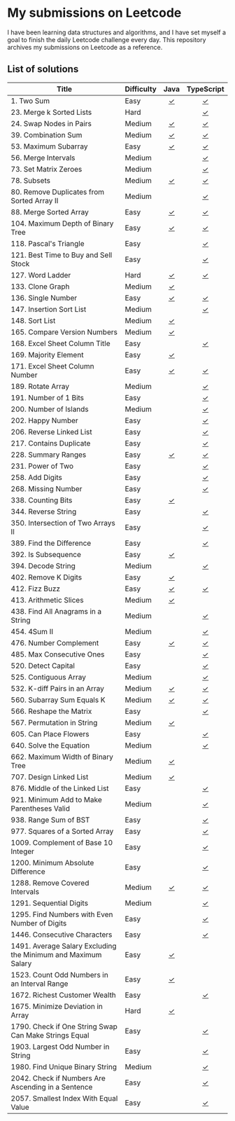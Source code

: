 # My submissions on Leetcode

I have been learning data structures and algorithms, and I have set myself a goal to finish the daily Leetcode challenge every day. This repository archives my submissions on Leetcode as a reference.

## List of solutions

| Title                                                         | Difficulty |                                                     Java                                                      |                                                  TypeScript                                                   |
| ------------------------------------------------------------- | ---------- | :-----------------------------------------------------------------------------------------------------------: | :-----------------------------------------------------------------------------------------------------------: |
| 1. Two Sum                                                    | Easy       |                               [✓](./solutions/Java/%5B0001_Easy%5D%20Two%20Sum)                               |                            [✓](./solutions/TypeScript/%5B0001_Easy%5D%20Two%20Sum)                            |
| 23. Merge k Sorted Lists                                      | Hard       |                                                                                                               |                   [✓](./solutions/TypeScript/%5B0023_Hard%5D%20Merge%20k%20Sorted%20Lists)                    |
| 24. Swap Nodes in Pairs                                       | Medium     |                      [✓](./solutions/Java/%5B0024_Medium%5D%20Swap%20Nodes%20in%20Pairs)                      |                   [✓](./solutions/TypeScript/%5B0024_Medium%5D%20Swap%20Nodes%20in%20Pairs)                   |
| 39. Combination Sum                                           | Medium     |                          [✓](./solutions/Java/%5B0039_Medium%5D%20Combination%20Sum)                          |                       [✓](./solutions/TypeScript/%5B0039_Medium%5D%20Combination%20Sum)                       |
| 53. Maximum Subarray                                          | Easy       |                          [✓](./solutions/Java/%5B0053_Easy%5D%20Maximum%20Subarray)                           |                       [✓](./solutions/TypeScript/%5B0053_Easy%5D%20Maximum%20Subarray)                        |
| 56. Merge Intervals                                           | Medium     |                                                                                                               |                       [✓](./solutions/TypeScript/%5B0056_Medium%5D%20Merge%20Intervals)                       |
| 73. Set Matrix Zeroes                                         | Medium     |                                                                                                               |                     [✓](./solutions/TypeScript/%5B0073_Medium%5D%20Set%20Matrix%20Zeroes)                     |
| 78. Subsets                                                   | Medium     |                                [✓](solutions/Java/%5B0078_Medium%5D%20Subsets)                                |                            [✓](./solutions/TypeScript/%5B0078_Medium%5D%20Subsets)                            |
| 80. Remove Duplicates from Sorted Array II                    | Medium     |                                                                                                               |       [✓](./solutions/TypeScript/%5B0080_Medium%5D%20Remove%20Duplicates%20from%20Sorted%20Array%20II)        |
| 88. Merge Sorted Array                                        | Easy       |                        [✓](./solutions/Java/%5B0088_Easy%5D%20Merge%20Sorted%20Array)                         |                     [✓](./solutions/TypeScript/%5B0088_Easy%5D%20Merge%20Sorted%20Array)                      |
| 104. Maximum Depth of Binary Tree                             | Easy       |                 [✓](./solutions/Java/%5B0104_Easy%5D%20Maximum%20Depth%20of%20Binary%20Tree)                  |              [✓](./solutions/TypeScript/%5B0104_Easy%5D%20Maximum%20Depth%20of%20Binary%20Tree)               |
| 118. Pascal's Triangle                                        | Easy       |                                                                                                               |                      [✓](./solutions/TypeScript/%5B0118_Easy%5D%20Pascal%27s%20Triangle)                      |
| 121. Best Time to Buy and Sell Stock                          | Easy       |                                                                                                               |           [✓](./solutions/TypeScript/%5B0121_Easy%5D%20Best%20Time%20to%20Buy%20and%20Sell%20Stock)           |
| 127. Word Ladder                                              | Hard       |                             [✓](./solutions/Java/%5B0127_Hard%5D%20Word%20Ladder)                             |                          [✓](./solutions/TypeScript/%5B0127_Hard%5D%20Word%20Ladder)                          |
| 133. Clone Graph                                              | Medium     |                            [✓](./solutions/Java/%5B0133_Medium%5D%20Clone%20Graph)                            |                                                                                                               |
| 136. Single Number                                            | Easy       |                            [✓](./solutions/Java/%5B0136_Easy%5D%20Single%20Number)                            |                         [✓](./solutions/TypeScript/%5B0136_Easy%5D%20Single%20Number)                         |
| 147. Insertion Sort List                                      | Medium     |                                                                                                               |                    [✓](./solutions/TypeScript/%5B0147_Medium%5D%20Insertion%20Sort%20List)                    |
| 148. Sort List                                                | Medium     |                             [✓](./solutions/Java/%5B0148_Medium%5D%20Sort%20List)                             |                                                                                                               |
| 165. Compare Version Numbers                                  | Medium     |                     [✓](./solutions/Java/%5B0165_Meduim%5D%20Compare%20Version%20Numbers)                     |                                                                                                               |
| 168. Excel Sheet Column Title                                 | Easy       |                                                                                                               |                 [✓](./solutions/TypeScript/%5B0168_Easy%5D%20Excel%20Sheet%20Column%20Title)                  |
| 169. Majority Element                                         | Easy       |                          [✓](./solutions/Java/%5B0169_Easy%5D%20Majority%20Element)                           |                                                                                                               |
| 171. Excel Sheet Column Number                                | Easy       |                    [✓](./solutions/Java/%5B1288_Medium%5D%20Remove%20Covered%20Intervals)                     |                 [✓](./solutions/TypeScript/%5B1288_Medium%5D%20Remove%20Covered%20Intervals)                  |
| 189. Rotate Array                                             | Medium     |                                                                                                               |                        [✓](./solutions/TypeScript/%5B0189_Medium%5D%20Rotate%20Array)                         |
| 191. Number of 1 Bits                                         | Easy       |                                                                                                               |                        [✓](./solutions/Java/%5B0191_Easy%5D%20Number%20of%201%20Bits)                         |
| 200. Number of Islands                                        | Medium     |                                                                                                               |                     [✓](./solutions/TypeScript/%5B0200_Medium%5D%20Number%20of%20Islands)                     |
| 202. Happy Number                                             | Easy       |                                                                                                               |                         [✓](./solutions/TypeScript/%5B0202_Easy%5D%20Happy%20Number)                          |
| 206. Reverse Linked List                                      | Easy       |                                                                                                               |                     [✓](./solutions/TypeScript/%5B0206_Easy%5D%20Reverse%20Linked%20List)                     |
| 217. Contains Duplicate                                       | Easy       |                                                                                                               |                      [✓](./solutions/TypeScript/%5B0217_Easy%5D%20Contains%20Duplicate)                       |
| 228. Summary Ranges                                           | Easy       |                           [✓](./solutions/Java/%5B0228_Easy%5D%20Summary%20Ranges)                            |                        [✓](./solutions/TypeScript/%5B0228_Easy%5D%20Summary%20Ranges)                         |
| 231. Power of Two                                             | Easy       |                                                                                                               |                        [✓](./solutions/TypeScript/%5B0231_Easy%5D%20Power%20of%20Two)                         |
| 258. Add Digits                                               | Easy       |                                                                                                               |                          [✓](./solutions/TypeScript/%5B0258_Easy%5D%20Add%20Digits)                           |
| 268. Missing Number                                           | Easy       |                                                                                                               |                        [✓](./solutions/TypeScript/%5B0268_Easy%5D%20Missing%20Number)                         |
| 338. Counting Bits                                            | Easy       |                            [✓](./solutions/Java/%5B0338_Easy%5D%20Counting%20Bits)                            |                                                                                                               |
| 344. Reverse String                                           | Easy       |                                                                                                               |                        [✓](./solutions/TypeScript/%5B0344_Easy%5D%20Reverse%20String)                         |
| 350. Intersection of Two Arrays II                            | Easy       |                                                                                                               |              [✓](./solutions/TypeScript/%5B0350_Easy%5D%20Intersection%20of%20Two%20Arrays%20II)              |
| 389. Find the Difference                                      | Easy       |                                                                                                               |                     [✓](./solutions/TypeScript/%5B0389_Easy%5D%20Find%20the%20Difference)                     |
| 392. Is Subsequence                                           | Easy       |                           [✓](./solutions/Java/%5B0392_Easy%5D%20Is%20Subsequence)                            |                                                                                                               |
| 394. Decode String                                            | Medium     |                                                                                                               |                        [✓](./solutions/TypeScript/%5B0394_Medium%5D%20Decode%20String)                        |
| 402. Remove K Digits                                          | Easy       |                         [✓](./solutions/Java/%5B0402_Medium%5D%20Remove%20K%20Digits)                         |                                                                                                               |
| 412. Fizz Buzz                                                | Easy       |                              [✓](./solutions/Java/%5B0412_Easy%5D%20Fizz%20Buzz)                              |                           [✓](./solutions/TypeScript/%5B0412_Easy%5D%20Fizz%20Buzz)                           |
| 413. Arithmetic Slices                                        | Medium     |                         [✓](./solutions/Java/%5B0413_Medium%5D%20Arithmetic%20Slices)                         |                                                                                                               |
| 438. Find All Anagrams in a String                            | Medium     |                                                                                                               |            [✓](./solutions/TypeScript/%5B0438_Medium%5D%20Find%20All%20Anagrams%20in%20a%20String)            |
| 454. 4Sum II                                                  | Medium     |                                                                                                               |                           [✓](./solutions/TypeScript/%5B0454_Medium%5D%204Sum%20II)                           |
| 476. Number Complement                                        | Easy       |                          [✓](./solutions/Java/%5B0476_Easy%5D%20Number%20Complement)                          |                       [✓](./solutions/TypeScript/%5B0476_Easy%5D%20Number%20Complement)                       |
| 485. Max Consecutive Ones                                     | Easy       |                                                                                                               |                    [✓](./solutions/TypeScript/%5B0485_Easy%5D%20Max%20Consecutive%20Ones)                     |
| 520. Detect Capital                                           | Easy       |                                                                                                               |                        [✓](./solutions/TypeScript/%5B0520_Easy%5D%20Detect%20Capital)                         |
| 525. Contiguous Array                                         | Medium     |                                                                                                               |                      [✓](./solutions/TypeScript/%5B0525_Medium%5D%20Contiguous%20Array)                       |
| 532. K-diff Pairs in an Array                                 | Medium     |                  [✓](./solutions/Java/%5B0532_Medium%5D%20K-diff%20Pairs%20in%20an%20Array)                   |               [✓](./solutions/TypeScript/%5B0532_Medium%5D%20K-diff%20Pairs%20in%20an%20Array)                |
| 560. Subarray Sum Equals K                                    | Medium     |                     [✓](./solutions/Java/%5B0560_Medium%5D%20Subarray%20Sum%20Equals%20K)                     |                  [✓](./solutions/TypeScript/%5B0560_Medium%5D%20Subarray%20Sum%20Equals%20K)                  |
| 566. Reshape the Matrix                                       | Easy       |                                                                                                               |                     [✓](./solutions/TypeScript/%5B0566_Easy%5D%20Reshape%20the%20Matrix)                      |
| 567. Permutation in String                                    | Medium     |                      [✓](./solutions/Java/%5B0567_Medium%5D%20Permutation%20in%20String)                      |                                                                                                               |
| 605. Can Place Flowers                                        | Easy       |                                                                                                               |                      [✓](./solutions/TypeScript/%5B0605_Easy%5D%20Can%20Place%20Flowers)                      |
| 640. Solve the Equation                                       | Medium     |                                                                                                               |                    [✓](./solutions/TypeScript/%5B0640_Medium%5D%20Solve%20the%20Equation)                     |
| 662. Maximum Width of Binary Tree                             | Medium     |                [✓](./solutions/Java/%5B0662_Medium%5D%20Maximum%20Width%20of%20Binary%20Tree)                 |                                                                                                               |
| 707. Design Linked List                                       | Medium     |              [✓](./solutions/Java/%5B0707_Medium%5D%20Design%20Linked%20List/MyLinkedList.java)               |                                                                                                               |
| 876. Middle of the Linked List                                | Easy       |                                                                                                               |                [✓](./solutions/TypeScript/%5B0876_Easy%5D%20Middle%20of%20the%20Linked%20List)                |
| 921. Minimum Add to Make Parentheses Valid                    | Medium     |                                                                                                               |        [✓](./solutions/TypeScript/%5B0921_Medium%5D%20Minimum%20Add%20to%20Make%20Parentheses%20Valid)        |
| 938. Range Sum of BST                                         | Easy       |                                                                                                               |                     [✓](./solutions/TypeScript/%5B0938_Easy%5D%20Range%20Sum%20of%20BST)                      |
| 977. Squares of a Sorted Array                                | Easy       |                                                                                                               |                [✓](./solutions/TypeScript/%5B0977_Easy%5D%20Squares%20of%20a%20Sorted%20Array)                |
| 1009. Complement of Base 10 Integer                           | Easy       |                                                                                                               |              [✓](./solutions/TypeScript/%5B1009_Easy%5D%20Complement%20of%20Base%2010%20Integer)              |
| 1200. Minimum Absolute Difference                             | Easy       |                                                                                                               |                 [✓](./solutions/TypeScript/%5B1200_Easy%5D%20Minimum%20Absolute%20Difference)                 |
| 1288. Remove Covered Intervals                                | Medium     |                    [✓](./solutions/Java/%5B1288_Medium%5D%20Remove%20Covered%20Intervals)                     |                 [✓](./solutions/TypeScript/%5B1288_Medium%5D%20Remove%20Covered%20Intervals)                  |
| 1291. Sequential Digits                                       | Medium     |                                                                                                               |                      [✓](./solutions/TypeScript/%5B1291_Medium%5D%20Sequential%20Digits)                      |
| 1295. Find Numbers with Even Number of Digits                 | Easy       |                                                                                                               |       [✓](./solutions/TypeScript/%5B1295_Easy%5D%20Find%20Numbers%20with%20Even%20Number%20of%20Digits)       |
| 1446. Consecutive Characters                                  | Easy       |                                                                                                               |                    [✓](./solutions/TypeScript/%5B1446_Easy%5D%20Consecutive%20Characters)                     |
| 1491. Average Salary Excluding the Minimum and Maximum Salary | Easy       | [✓](./solutions/Java/%5B1491_Easy%5D%20Average%20Salary%20Excluding%20the%20Minimum%20and%20Maximum%20Salary) |                                                                                                               |
| 1523. Count Odd Numbers in an Interval Range                  | Easy       |          [✓](./solutions/Java/%5B1523_Easy%5D%20Count%20Odd%20Numbers%20in%20an%20Interval%20Range)           |                                                                                                               |
| 1672. Richest Customer Wealth                                 | Easy       |                                                                                                               |                   [✓](./solutions/TypeScript/%5B1672_Easy%5D%20Richest%20Customer%20Wealth)                   |
| 1675. Minimize Deviation in Array                             | Hard       |                   [✓](./solutions/Java/%5B1675_Hard%5D%20Minimize%20Deviation%20in%20Array)                   |                                                                                                               |
| 1790. Check if One String Swap Can Make Strings Equal         | Easy       |                                                                                                               | [✓](./solutions/TypeScript/%5B1790_Easy%5D%20Check%20if%20One%20String%20Swap%20Can%20Make%20Strings%20Equal) |
| 1903. Largest Odd Number in String                            | Easy       |                                                                                                               |              [✓](./solutions/TypeScript/%5B1903_Easy%5D%20Largest%20Odd%20Number%20in%20String)               |
| 1980. Find Unique Binary String                               | Medium     |                                                                                                               |                [✓](./solutions/TypeScript/%5B1980_Medium%5D%20Find%20Unique%20Binary%20String)                |
| 2042. Check if Numbers Are Ascending in a Sentence            | Easy       |                                                                                                               |   [✓](./solutions/TypeScript/%5B2042_Easy%5D%20Check%20if%20Numbers%20Are%20Ascending%20in%20a%20Sentence)    |
| 2057. Smallest Index With Equal Value                         | Easy       |                                                                                                               |             [✓](./solutions/TypeScript/%5B2057_Easy%5D%20Smallest%20Index%20With%20Equal%20Value)             |
